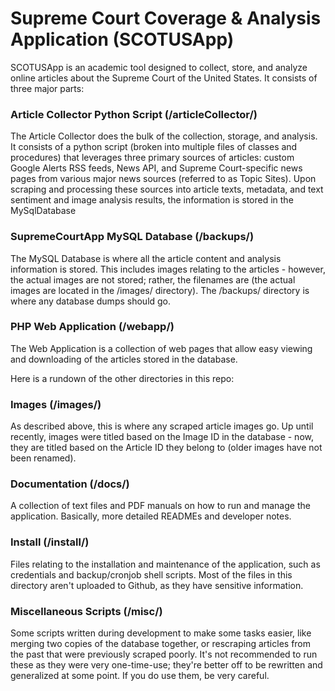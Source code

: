 # Supreme Court Coverage & Analysis Application (SCOTUSApp)

SCOTUSApp is an academic tool designed to collect, store, and analyze online articles about the Supreme Court of the United States.
It consists of three major parts:

### Article Collector Python Script (/articleCollector/)
The Article Collector does the bulk of the collection, storage, and analysis. It consists of a python script (broken into 
multiple files of classes and procedures) that leverages three primary sources of articles: custom Google Alerts RSS feeds, News API, and Supreme Court-specific news pages from various major news sources (referred to as Topic Sites). Upon scraping and processing these sources into article texts, metadata, and text sentiment and image analysis results, the information is stored in the MySqlDatabase

### SupremeCourtApp MySQL Database (/backups/)
The MySQL Database is where all the article content and analysis information is stored. This includes images relating to the articles - however, the actual images are not stored; rather, the filenames are (the actual images are located in the /images/ directory). The /backups/ directory is where any database dumps should go.

### PHP Web Application (/webapp/)
The Web Application is a collection of web pages that allow easy viewing and downloading of the articles stored in the database.


Here is a rundown of the other directories in this repo:

### Images (/images/)
As described above, this is where any scraped article images go. Up until recently, images were titled based on the Image ID in the database - now, they are titled based on the Article ID they belong to (older images have not been renamed).

### Documentation (/docs/)
A collection of text files and PDF manuals on how to run and manage the application. Basically, more detailed READMEs and developer notes.

### Install (/install/)
Files relating to the installation and maintenance of the application, such as credentials and backup/cronjob shell scripts. Most of the files in this directory aren't uploaded to Github, as they have sensitive information.

### Miscellaneous Scripts (/misc/)
Some scripts written during development to make some tasks easier, like merging two copies of the database together, or rescraping articles from the past that were previously scraped poorly. It's not recommended to run these as they were very one-time-use; they're better off to be rewritten and generalized at some point. If you do use them, be very careful.
